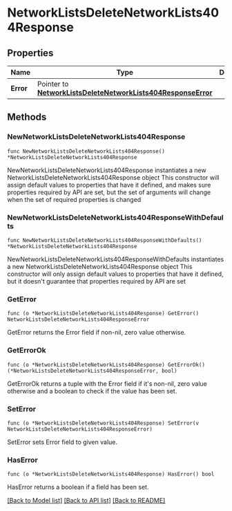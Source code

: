 # NetworkListsDeleteNetworkLists404Response

## Properties

Name | Type | Description | Notes
------------ | ------------- | ------------- | -------------
**Error** | Pointer to [**NetworkListsDeleteNetworkLists404ResponseError**](NetworkListsDeleteNetworkLists404ResponseError.md) |  | [optional] 

## Methods

### NewNetworkListsDeleteNetworkLists404Response

`func NewNetworkListsDeleteNetworkLists404Response() *NetworkListsDeleteNetworkLists404Response`

NewNetworkListsDeleteNetworkLists404Response instantiates a new NetworkListsDeleteNetworkLists404Response object
This constructor will assign default values to properties that have it defined,
and makes sure properties required by API are set, but the set of arguments
will change when the set of required properties is changed

### NewNetworkListsDeleteNetworkLists404ResponseWithDefaults

`func NewNetworkListsDeleteNetworkLists404ResponseWithDefaults() *NetworkListsDeleteNetworkLists404Response`

NewNetworkListsDeleteNetworkLists404ResponseWithDefaults instantiates a new NetworkListsDeleteNetworkLists404Response object
This constructor will only assign default values to properties that have it defined,
but it doesn't guarantee that properties required by API are set

### GetError

`func (o *NetworkListsDeleteNetworkLists404Response) GetError() NetworkListsDeleteNetworkLists404ResponseError`

GetError returns the Error field if non-nil, zero value otherwise.

### GetErrorOk

`func (o *NetworkListsDeleteNetworkLists404Response) GetErrorOk() (*NetworkListsDeleteNetworkLists404ResponseError, bool)`

GetErrorOk returns a tuple with the Error field if it's non-nil, zero value otherwise
and a boolean to check if the value has been set.

### SetError

`func (o *NetworkListsDeleteNetworkLists404Response) SetError(v NetworkListsDeleteNetworkLists404ResponseError)`

SetError sets Error field to given value.

### HasError

`func (o *NetworkListsDeleteNetworkLists404Response) HasError() bool`

HasError returns a boolean if a field has been set.


[[Back to Model list]](../README.md#documentation-for-models) [[Back to API list]](../README.md#documentation-for-api-endpoints) [[Back to README]](../README.md)


